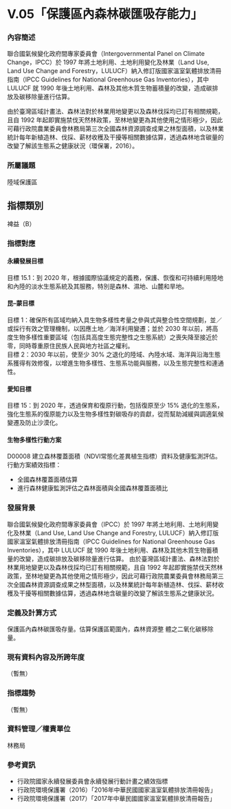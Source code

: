 # V.05「保護區內森林碳匯吸存能力」

<script type="text/javascript" src="http://cdn.mathjax.org/mathjax/latest/MathJax.js?config=TeX-AMS-MML_HTMLorMML"></script>

### 內容簡述
聯合國氣候變化政府間專家委員會（Intergovernmental Panel on Climate Change，IPCC）於 1997 年將土地利用、土地利用變化及林業（Land Use, Land Use Change and Forestry，LULUCF）納入修訂版國家溫室氣體排放清冊指南（IPCC Guidelines for National Greenhouse Gas Inventories），其中 LULUCF 就 1990 年後土地利用、森林及其他木質生物蓄積量的改變，造成碳排放及碳移除量進行估算。

由於臺灣區域計畫法、森林法對於林業用地變更以及森林伐採均已訂有相關規範，且自 1992 年起即實施禁伐天然林政策，至林地變更為其他使用之情形極少，因此可藉行政院農業委員會林務局第三次全國森林資源調查成果之林型面積，以及林業統計每年新植造林、伐採、薪材收穫及干擾等相關數據估算，透過森林地含碳量的改變了解該生態系之健康狀況（環保署，2016）。

### 所屬議題
陸域保護區
## 指標類別
裨益（B）
### 指標對應
#### 永續發展目標
目標 15.1：到 2020 年，根據國際協議規定的義務，保護、恢復和可持續利用陸地和內陸的淡水生態系統及其服務，特別是森林、濕地、山麓和旱地。
#### 昆–蒙目標
目標 1：確保所有區域均納入具生物多樣性考量之參與式與整合性空間規劃，並／或採行有效之管理機制，以因應土地／海洋利用變遷；並於 2030 年以前，將高度生物多樣性重要區域（包括具高度生態完整性之生態系統）之喪失降至接近於零，同時尊重原住民族人民與地方社區之權利。<br>
目標 2：2030 年以前，使至少 30% 之退化的陸域、內陸水域、海洋與沿海生態系獲得有效修復，以增進生物多樣性、生態系功能與服務，以及生態完整性和連通性。
#### 愛知目標
目標 15：到 2020 年，透過保育和復原行動，包括復原至少 15% 退化的生態系，強化生態系的復原能力以及生物多樣性對碳吸存的貢獻，從而幫助減緩與調適氣候變遷及防止沙漠化。
#### 生物多樣性行動方案
D00008 建立森林覆蓋面積（NDVI常態化差異植生指標）資料及健康監測評估。
行動方案績效指標：<br>
* 全國森林覆蓋面積估算
* 進行森林健康監測評估之森林面積與全國森林覆蓋面積比
### 發展背景
聯合國氣候變化政府間專家委員會（IPCC）於 1997 年將土地利用、土地利用變化及林業（Land Use, Land Use Change and Forestry, LULUCF）納入修訂版國家溫室氣體排放清冊指南（IPCC Guidelines for National Greenhouse Gas Inventories），其中 LULUCF 就 1990 年後土地利用、森林及其他木質生物蓄積量的改變，造成碳排放及碳移除量進行估算。
由於臺灣區域計畫法、森林法對於林業用地變更以及森林伐採均已訂有相關規範，且自 1992 年起即實施禁伐天然林政策，至林地變更為其他使用之情形極少，因此可藉行政院農業委員會林務局第三次全國森林資源調查成果之林型面積，以及林業統計每年新植造林、伐採、薪材收穫及干擾等相關數據估算，透過森林地含碳量的改變了解該生態系之健康狀況。
### 定義及計算方式
保護區內森林碳匯吸存量。估算保護區範圍內，森林資源整
體之二氧化碳移除量。

### 現有資料內容及所跨年度
（暫無）
### 指標趨勢
（暫無）
### 資料管理／權責單位
林務局
### 參考資訊
* 行政院國家永續發展委員會永續發展行動計畫之績效指標
* 行政院環境保護署（2016）「2016年中華民國國家溫室氣體排放清冊報告」
* 行政院環境保護署（2017）「2017年中華民國國家溫室氣體排放清冊報告」
